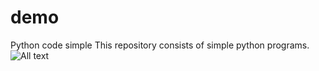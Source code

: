 # demo
Python code simple 
This repository consists of simple python programs. 
![All text](https://unsplash.com/photos/a-bunch-of-balloons-that-are-shaped-like-email-7NT4EDSI5Ok)

